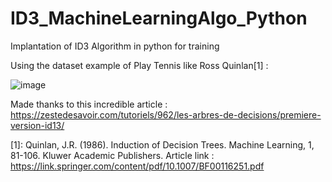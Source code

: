 # ID3_MachineLearningAlgo_Python
Implantation of ID3 Algorithm in python for training

Using the dataset example of Play Tennis like Ross Quinlan[1] :


![image](https://github.com/CharlesNkdl/ID3_MachineLearningAlgo_Python/assets/100453363/f972d83b-6802-4f59-8438-0a1cb1cd3986)

Made thanks to this incredible article : 
https://zestedesavoir.com/tutoriels/962/les-arbres-de-decisions/premiere-version-id13/


[1]: Quinlan, J.R. (1986). Induction of Decision Trees. Machine Learning, 1, 81-106. Kluwer Academic Publishers.
Article link :
https://link.springer.com/content/pdf/10.1007/BF00116251.pdf

